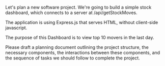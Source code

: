 Let's plan a new software project.
We're going to build a simple stock dashboard, which connects to a server at <URL>/api/getStockMoves.

The application is using Express.js that serves HTML, without client-side javascript.

The purpose of this Dashboard is to view top 10 movers in the last day.

Please draft a planning document outlining the project structure, the necessary components, the interactions between these components, and the sequence of tasks we should follow to complete the project.
